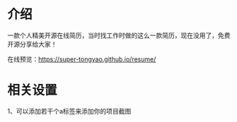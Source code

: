 # 介绍

一款个人精美开源在线简历，当时找工作时做的这么一款简历，现在没用了，免费开源分享给大家！

在线预览：https://super-tongyao.github.io/resume/

# 相关设置
1、可以添加若干个a标签来添加你的项目截图
